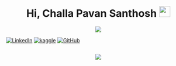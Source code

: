 <h1 align="center">Hi, Challa Pavan Santhosh  <img src="https://user-images.githubusercontent.com/39955420/147578264-bae0526c-028a-49d2-8af8-d08bb4edbd2a.gif" height="30" width="30"></h1>


<!-- Typing :Denvercoder1-->
<p align="center">
  <a href="https://github.com/DenverCoder1/readme-typing-svg"><img src="https://readme-typing-svg.herokuapp.com?font=Calluna&color=3C38F7&background=090906F2&center=true&lines=Data+Science+Intern+at+ApexIQ"></a>
</p>


    
 


[![LinkedIn](https://img.shields.io/badge/LinkedIn-0077B5?style=for-the-badge&logo=linkedin&logoColor=white)](https://www.linkedin.com/in/challa-vijaya-sai-pavan-santhosh/)
[![kaggle](https://road-to-kaggle-grandmaster.vercel.app/api/simple/vanamayaswanth)](https://www.kaggle.com/challapavansanthosh)
[![GitHub](https://img.shields.io/badge/-Github-181717?style=for-the-badge&logo=Github&logoColor=white)](https://github.com/ChallaPavanSanthosh?tab=repositories)
<!-- ![GitHub followers](https://img.shields.io/github/followers/vanamayaswanth?style=social) -->


<h2 align="center"><img src="img/Pink And Green Motivation Quote LinkedIn Banner.gif"></h2>

<!---
- 👋 Hi, I’m @ChallaPavanSanthosh
- 👀 I’m interested in ...
- 🌱 I’m currently learning ...
- 💞️ I’m looking to collaborate on ...
- 📫 How to reach me ...

ChallaPavanSanthosh/ChallaPavanSanthosh is a ✨ special ✨ repository because its `README.md` (this file) appears on your GitHub profile.
You can click the Preview link to take a look at your changes.
--->
